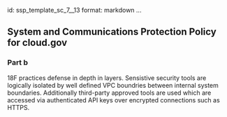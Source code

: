 id: ssp_template_sc_7__13
format: markdown
...
## System and Communications Protection Policy for cloud.gov

### Part b

18F practices defense in depth in layers. Sensistive security tools are logically isolated by well defined VPC boundries between internal system boundaries.  Additionally third-party approved tools are used which are accessed via authenticated API keys over encrypted connections such as HTTPS.
